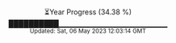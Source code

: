 <p align="center">
⏳Year Progress (34.38 %) <br>
██████████▁▁▁▁▁▁▁▁▁▁▁▁▁▁▁▁▁▁▁▁ <br>
<sub>Updated: Sat, 06 May 2023 12:03:14 GMT</sub>
</p>

